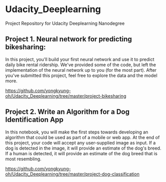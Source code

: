 # Udacity_Deeplearning
Project Repository for Udacity Deeplearning Nanodegree

## Project 1. Neural network for predicting bikesharing: 
In this project, you'll build your first neural network and use it to predict daily bike rental ridership. We've provided some of the code, but left the implementation of the neural network up to you (for the most part). After you've submitted this project, feel free to explore the data and the model more.

https://github.com/yongkyung-oh/Udacity_Deeplearning/tree/master/project-bikesharing

## Project 2. Write an Algorithm for a Dog Identification App
In this notebook, you will make the first steps towards developing an algorithm that could be used as part of a mobile or web app. At the end of this project, your code will accept any user-supplied image as input. If a dog is detected in the image, it will provide an estimate of the dog's breed. If a human is detected, it will provide an estimate of the dog breed that is most resembling.

https://github.com/yongkyung-oh/Udacity_Deeplearning/tree/master/project-dog-classification


